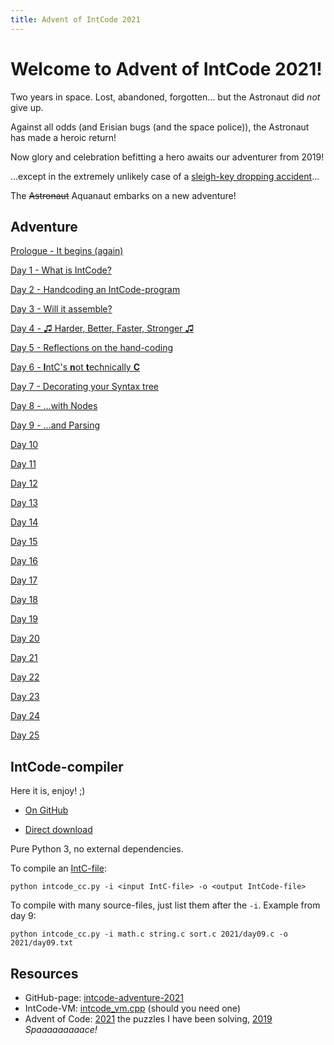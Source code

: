```yaml
---
title: Advent of IntCode 2021
---
```


# Welcome to Advent of IntCode 2021!

Two years in space. Lost, abandoned, forgotten... but the Astronaut did *not* give up.

Against all odds (and Erisian bugs (and the space police)), the Astronaut has made a heroic return!

Now glory and celebration befitting a hero awaits our adventurer from 2019!

...except in the extremely unlikely case of a [sleigh-key dropping accident](https://adventofcode.com/2021/day/1)...

The ~~Astronaut~~ Aquanaut embarks on a new adventure!

## Adventure

[Prologue - It begins (again)](prologue.md)

[Day 1 - What is IntCode?](day01.md)

[Day 2 - Handcoding an IntCode-program](day02.md)

[Day 3 - Will it assemble?](day03.md)

[Day 4 - &#9835; Harder, Better, Faster, Stronger &#9835;](day04.md)

[Day 5 - Reflections on the hand-coding](day05.md)

[Day 6 - **I**ntC's **n**ot **t**echnically **C**](day06.md)

[Day 7 - Decorating your Syntax tree](day07.md)

[Day 8 - ...with Nodes](day08.md)

[Day 9 - ...and Parsing](day09.md)

[Day 10](day10.md)

[Day 11](day11.md)

[Day 12](day12.md)

[Day 13](day13.md)

[Day 14](day14.md)

[Day 15](day15.md)

[Day 16](day16.md)

[Day 17](day17.md)

[Day 18](day18.md)

[Day 19](day19.md)

[Day 20](day20.md)

[Day 21](day21.md)

[Day 22](day22.md)

[Day 23](day23.md)

[Day 24](day24.md)

[Day 25](day25.md)


## IntCode-compiler

Here it is, enjoy! ;)

- [On GitHub](https://github.com/relativisticturtle/intcode-adventure-2021/blob/main/intcode_cc.py)

- [Direct download](intcode_cc.py)

Pure Python 3, no external dependencies.

To compile an [IntC-file](day06.md):

```
python intcode_cc.py -i <input IntC-file> -o <output IntCode-file>
```

To compile with many source-files, just list them after the `-i`. Example from day 9:

```
python intcode_cc.py -i math.c string.c sort.c 2021/day09.c -o 2021/day09.txt
```


## Resources

- GitHub-page: [intcode-adventure-2021](https://github.com/relativisticturtle/intcode-adventure-2021)
- IntCode-VM: [intcode_vm.cpp](intcode_vm.cpp) (should you need one)
- Advent of Code: [2021](https://adventofcode.com/2021) the puzzles I have been solving, [2019](https://adventofcode.com/2019) *Spaaaaaaaaace!*
